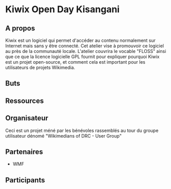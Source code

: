 # Kiwix Open Day Kisangani

## A propos

Kiwix est un logiciel qui permet d'accéder au contenu normalement sur Internet mais sans y être connecté. Cet atelier vise à promouvoir ce logiciel au près de la communauté locale. L'atelier couvrira le vocable "FLOSS" ainsi que ce que la licence logicielle GPL fournit pour expliquer pourquoi Kiwix est un projet open-source, et comment cela est important pour les utilisateurs de projets Wikimedia.

## Buts

## Ressources

## Organisateur

Ceci est un projet méné par les bénévoles rassemblés au tour du groupe utilisateur dénomé "Wikimedians of DRC - User Group"

## Partenaires

* WMF

## Participants
